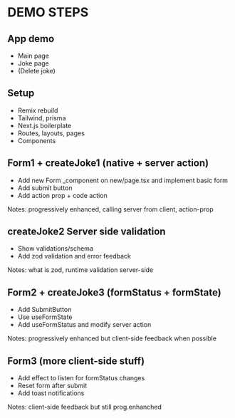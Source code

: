 # DEMO STEPS

## App demo

- Main page
- Joke page
- (Delete joke)

## Setup

- Remix rebuild
- Tailwind, prisma
- Next.js boilerplate
- Routes, layouts, pages
- Components

## Form1 + createJoke1 (native + server action)

- Add new Form _component on new/page.tsx and implement basic form
- Add submit button
- Add action prop + code action

Notes: progressively enhanced, calling server from client, action-prop

## createJoke2 Server side validation

- Show validations/schema
- Add zod validation and error feedback

Notes: what is zod, runtime validation server-side

## Form2 + createJoke3 (formStatus + formState)

- Add SubmitButton
- Use useFormState
- Add useFormStatus and modify server action

Notes: progressively enhanced but client-side feedback when possible

## Form3 (more client-side stuff)

- Add effect to listen for formStatus changes
- Reset form after submit
- Add toast notifications

Notes: client-side feedback but still prog.enhanched